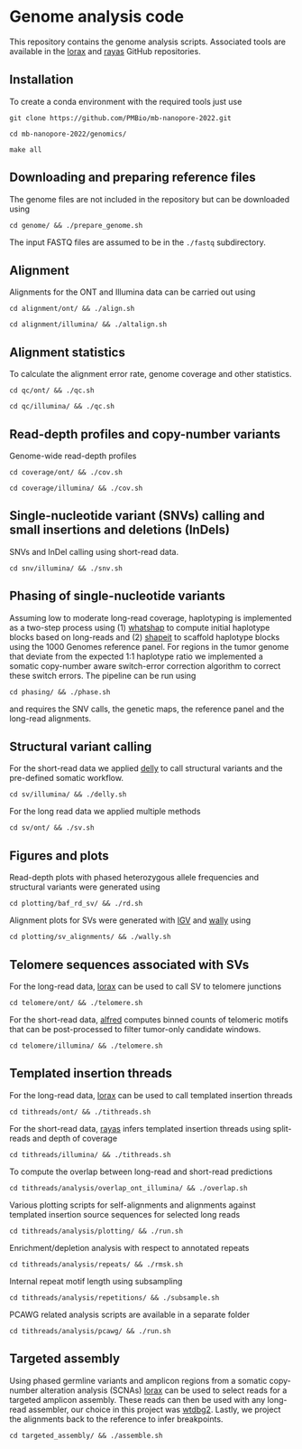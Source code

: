 # Genome analysis code

This repository contains the genome analysis scripts. Associated tools are available in the [lorax](https://github.com/tobiasrausch/lorax) and [rayas](https://github.com/tobiasrausch/rayas) GitHub repositories.

## Installation

To create a conda environment with the required tools just use

`git clone https://github.com/PMBio/mb-nanopore-2022.git`

`cd mb-nanopore-2022/genomics/`

`make all`

## Downloading and preparing reference files

The genome files are not included in the repository but can be downloaded using

`cd genome/ && ./prepare_genome.sh`

The input FASTQ files are assumed to be in the `./fastq` subdirectory.

## Alignment

Alignments for the ONT and Illumina data can be carried out using

`cd alignment/ont/ && ./align.sh`

`cd alignment/illumina/ && ./altalign.sh`

## Alignment statistics

To calculate the alignment error rate, genome coverage and other statistics.

`cd qc/ont/ && ./qc.sh`

`cd qc/illumina/ && ./qc.sh`

## Read-depth profiles and copy-number variants

Genome-wide read-depth profiles

`cd coverage/ont/ && ./cov.sh`

`cd coverage/illumina/ && ./cov.sh`

## Single-nucleotide variant (SNVs) calling and small insertions and deletions (InDels)

SNVs and InDel calling using short-read data.

`cd snv/illumina/ && ./snv.sh`

## Phasing of single-nucleotide variants

Assuming low to moderate long-read coverage, haplotyping is implemented as a two-step process using (1) [whatshap](https://whatshap.readthedocs.io/) to compute initial haplotype blocks based on long-reads and (2) [shapeit](https://odelaneau.github.io/shapeit4/) to scaffold haplotype blocks using the 1000 Genomes reference panel. For regions in the tumor genome that deviate from the expected 1:1 haplotype ratio we implemented a somatic copy-number aware switch-error correction algorithm to correct these switch errors. The pipeline can be run using

`cd phasing/ && ./phase.sh`

and requires the SNV calls, the genetic maps, the reference panel and the long-read alignments.

## Structural variant calling

For the short-read data we applied [delly](https://github.com/dellytools/delly) to call structural variants and the pre-defined somatic workflow.

`cd sv/illumina/ && ./delly.sh`

For the long read data we applied multiple methods

`cd sv/ont/ && ./sv.sh`

## Figures and plots

Read-depth plots with phased heterozygous allele frequencies and structural variants were generated using

`cd plotting/baf_rd_sv/ && ./rd.sh`

Alignment plots for SVs were generated with [IGV](https://software.broadinstitute.org/software/igv/) and [wally](https://github.com/tobiasrausch/wally) using

`cd plotting/sv_alignments/ && ./wally.sh`

## Telomere sequences associated with SVs

For the long-read data, [lorax](https://github.com/tobiasrausch/lorax) can be used to call SV to telomere junctions

`cd telomere/ont/ && ./telomere.sh`

For the short-read data, [alfred](https://github.com/tobiasrausch/alfred) computes binned counts of telomeric motifs that can be post-processed to filter tumor-only candidate windows.

`cd telomere/illumina/ && ./telomere.sh`

## Templated insertion threads

For the long-read data, [lorax](https://github.com/tobiasrausch/lorax) can be used to call templated insertion threads

`cd tithreads/ont/ && ./tithreads.sh`

For the short-read data, [rayas](https://github.com/tobiasrausch/rayas) infers templated insertion threads using split-reads and depth of coverage

`cd tithreads/illumina/ && ./tithreads.sh`

To compute the overlap between long-read and short-read predictions

`cd tithreads/analysis/overlap_ont_illumina/ && ./overlap.sh`

Various plotting scripts for self-alignments and alignments against templated insertion source sequences for selected long reads

`cd tithreads/analysis/plotting/ && ./run.sh`

Enrichment/depletion analysis with respect to annotated repeats

`cd tithreads/analysis/repeats/ && ./rmsk.sh`

Internal repeat motif length using subsampling

`cd tithreads/analysis/repetitions/ && ./subsample.sh`

PCAWG related analysis scripts are available in a separate folder

`cd tithreads/analysis/pcawg/ && ./run.sh`

## Targeted assembly

Using phased germline variants and amplicon regions from a somatic copy-number alteration analysis (SCNAs) [lorax](https://github.com/tobiasrausch/lorax) can be used to select reads for a targeted amplicon assembly. These reads can then be used with any long-read assembler, our choice in this project was [wtdbg2](https://github.com/ruanjue/wtdbg2). Lastly, we project the alignments back to the reference to infer breakpoints.

`cd targeted_assembly/ && ./assemble.sh`

